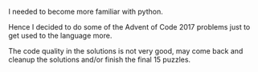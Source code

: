 I needed to become more familiar with python.

Hence I decided to do some of the Advent of Code 2017 problems just to get used to the language more. 

The code quality in the solutions is not very good, may come back and cleanup the solutions and/or finish the final 15 puzzles.
